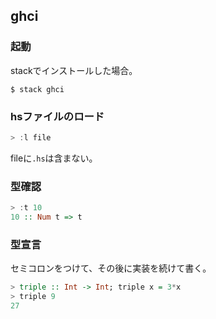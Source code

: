 ghci
----

### 起動

stackでインストールした場合。

```
$ stack ghci
```

### hsファイルのロード

```haskell
> :l file
```

fileに`.hs`は含まない。

### 型確認

```haskell
> :t 10
10 :: Num t => t
```

### 型宣言

セミコロンをつけて、その後に実装を続けて書く。

```haskell
> triple :: Int -> Int; triple x = 3*x
> triple 9
27
```